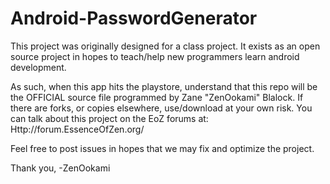 # Android-PasswordGenerator

This project was originally designed for a class project.
It exists as an open source project in hopes to teach/help new programmers learn android development.

As such, when this app hits the playstore, understand that this repo will be the OFFICIAL source file programmed by Zane "ZenOokami" Blalock.
If there are forks, or copies elsewhere, use/download at your own risk.
You can talk about this project on the EoZ forums at: Http://forum.EssenceOfZen.org/

Feel free to post issues in hopes that we may fix and optimize the project.

Thank you,
-ZenOokami